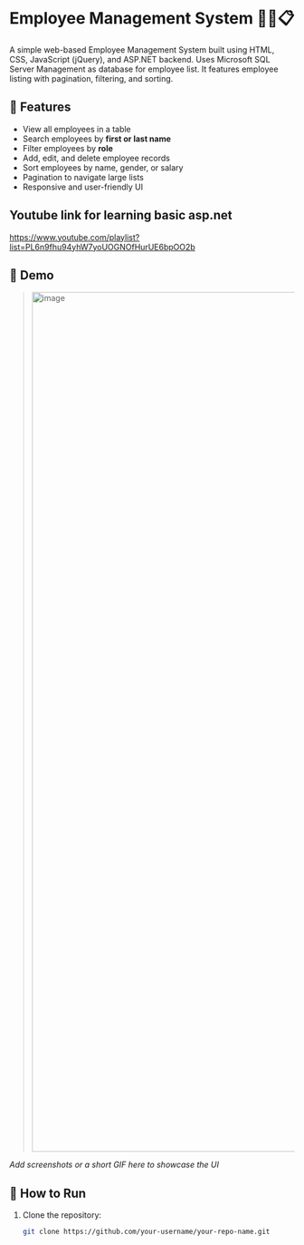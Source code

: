 # Employee Management System 🧑‍💼📋

A simple web-based Employee Management System built using HTML, CSS, JavaScript (jQuery), and ASP.NET backend. Uses Microsoft SQL Server Management as database for employee list. It features employee listing with pagination, filtering, and sorting.

## 🌟 Features

- View all employees in a table
- Search employees by **first or last name**
- Filter employees by **role**
- Add, edit, and delete employee records
- Sort employees by name, gender, or salary
- Pagination to navigate large lists
- Responsive and user-friendly UI
  
## Youtube link for learning basic asp.net 
https://www.youtube.com/playlist?list=PL6n9fhu94yhW7yoUOGNOfHurUE6bpOO2b

## 📸 Demo

><img width="1885" height="1517" alt="image" src="https://github.com/user-attachments/assets/4cc657b1-65c1-4d21-8c5a-e7c8c3263db1" />
 _Add screenshots or a short GIF here to showcase the UI_

## 🚀 How to Run

1. Clone the repository:

   ```bash
   git clone https://github.com/your-username/your-repo-name.git
